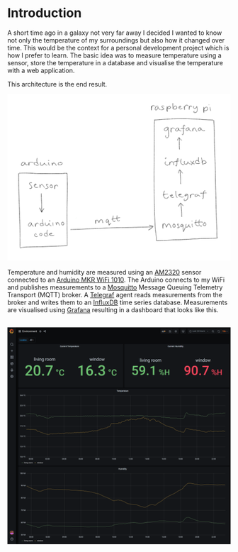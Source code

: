 # Introduction
A short time ago in a galaxy not very far away I decided I wanted to know not only the temperature of my surroundings but also how it changed over time. This would be the context for a personal development project which is how I prefer to learn. The basic idea was to measure temperature using a sensor, store the temperature in a database and visualise the temperature with a web application.

This architecture is the end result.

![Architecture](graphics/Architecture.png)

Temperature and humidity are measured using an [AM2320](https://shop.pimoroni.com/products/digital-temperature-and-humidity-sensor) sensor connected to an [Arduino MKR WiFi 1010](https://store.arduino.cc/arduino-mkr-wifi-1010). The Arduino connects to my WiFi and publishes measurements to a [Mosquitto](https://mosquitto.org/) Message Queuing Telemetry Transport (MQTT) broker. A [Telegraf](https://www.influxdata.com/time-series-platform/telegraf/) agent reads measurements from the broker and writes them to an [InfluxDB](https://www.influxdata.com/products/influxdb-overview/) time series database. Measurements are visualised using [Grafana](https://grafana.com/) resulting in a dashboard that looks like this.

&nbsp;
![Dashboard](graphics/Dashboard.png)
&nbsp;